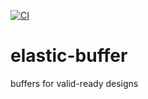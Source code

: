 [![CI](https://github.com/ameetgohil/elastic-buffer/actions/workflows/formal_ci.yml/badge.svg)](https://github.com/ameetgohil/elastic-buffer/actions/workflows/formal_ci.yml)
# elastic-buffer
buffers for valid-ready designs
